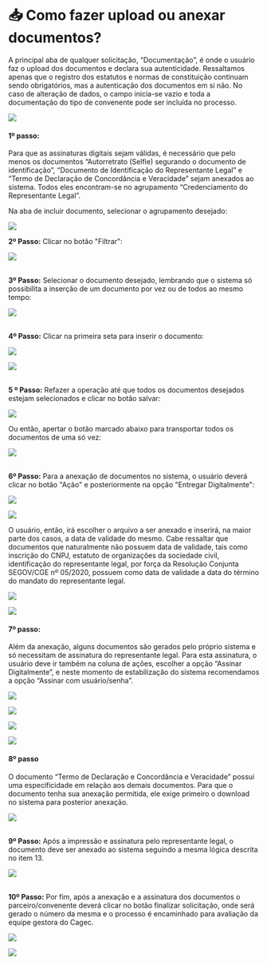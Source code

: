# 📥 Como fazer upload ou anexar documentos?

A principal aba de qualquer solicitação, “Documentação”, é onde o usuário faz o upload dos documentos e declara sua autenticidade.  Ressaltamos apenas que o registro dos estatutos e normas de constituição continuam sendo obrigatórios, mas a autenticação dos documentos em si não. No caso de alteração de dados, o campo inicia-se vazio e toda a documentação do tipo de convenente pode ser incluída no processo.

![](<.gitbook/assets/image (49).png>)

#### 1º passo: &#x20;

Para que as assinaturas digitais sejam válidas, é necessário que pelo menos os documentos “Autorretrato (Selfie) segurando o documento de identificação”, “Documento de Identificação do Representante Legal” e “Termo de Declaração de Concordância e Veracidade” sejam anexados ao sistema. Todos eles encontram-se no agrupamento “Credenciamento do Representante Legal”.

Na aba de incluir documento, selecionar o agrupamento desejado:

![](<.gitbook/assets/image (50).png>)

**2º Passo:**  Clicar no botão "Filtrar":

![](<.gitbook/assets/image (51).png>)

\
**3º Passo:** Selecionar o documento desejado, lembrando que o sistema só possibilita a inserção de um documento por vez ou de todos ao mesmo tempo:

![](<.gitbook/assets/image (52).png>)

\
**4º Passo:** Clicar na primeira seta para inserir o documento:

![](<.gitbook/assets/image (53).png>)

![](<.gitbook/assets/image (71).png>)

\
**5 º Passo:** Refazer a operação até que todos os documentos desejados estejam selecionados e clicar no botão salvar:

![](<.gitbook/assets/image (55).png>)

Ou então, apertar o botão marcado abaixo para transportar todos os documentos de uma só vez:

![](<.gitbook/assets/image (72).png>)

\
**6º Passo:** Para a anexação de documentos no sistema, o usuário deverá clicar no botão "Ação" e posteriormente na opção "Entregar Digitalmente":

![](<.gitbook/assets/image (57).png>)

![](<.gitbook/assets/image (58).png>)

O usuário, então, irá escolher o arquivo a ser anexado e inserirá, na maior parte dos casos, a data de validade do mesmo. Cabe ressaltar que documentos que naturalmente não possuem data de validade, tais como inscrição do CNPJ, estatuto de organizações da sociedade civil, identificação do representante legal, por força da Resolução Conjunta SEGOV/CGE nº 05/2020, possuem como data de validade a data do término do mandato do representante legal.

![](<.gitbook/assets/image (59).png>)

![](<.gitbook/assets/image (60).png>)

#### 7º passo:

Além da anexação, alguns documentos são gerados pelo próprio sistema e só necessitam de assinatura do representante legal. Para esta assinatura, o usuário deve ir também na coluna de ações, escolher a opção “Assinar Digitalmente”, e neste momento de estabilização do sistema recomendamos a opção “Assinar com usuário/senha”.

![](<.gitbook/assets/image (61).png>)

![](<.gitbook/assets/image (62).png>)

![](.gitbook/assets/Screenshot\_20.png)

![](.gitbook/assets/Screenshot\_21.png)

#### 8º passo

O documento “Termo de Declaração e Concordância e Veracidade” possui uma especificidade em relação aos demais documentos. Para que o documento tenha sua anexação permitida, ele exige primeiro o download no sistema para posterior anexação.

![](<.gitbook/assets/image (65).png>)

\
**9º Passo:** Após a impressão e assinatura pelo representante legal, o documento deve ser anexado ao sistema seguindo a mesma lógica descrita no item 13.

![](<.gitbook/assets/image (67).png>)

\
**10º Passo:** Por fim, após a anexação e a assinatura dos documentos o parceiro/convenente deverá clicar no botão finalizar solicitação, onde será gerado o número da mesma e o processo é encaminhado para avaliação da equipe gestora do Cagec.

![](<.gitbook/assets/image (68).png>)

![](<.gitbook/assets/image (69).png>)

####
